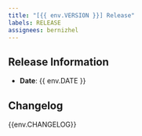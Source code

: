 ```yaml
---
title: "[{{ env.VERSION }}] Release"
labels: RELEASE
assignees: bernizhel
---
```


## Release Information

- **Date**: {{ env.DATE }}

## Changelog

{{env.CHANGELOG}}
